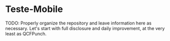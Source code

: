 # Teste-Mobile

TODO: Properly organize the repository and leave information here as necessary. Let's start with full disclosure and daily improvement, at the very least as QCFPunch.
